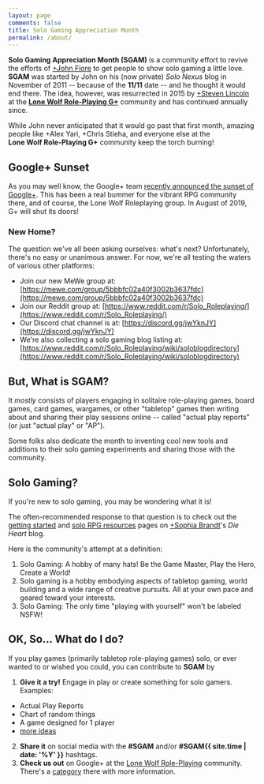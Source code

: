 ```yaml
---
layout: page
comments: false
title: Solo Gaming Appreciation Month
permalink: /about/
---
```


**Solo Gaming Appreciation Month (SGAM)** is a community effort to revive the 
efforts of [+John Fiore](https://plus.google.com/+JohnFiore) to get people to 
show solo gaming a little love. **SGAM** was started by John on his (now 
private) _Solo Nexus_ blog in November of 2011 -- because of the **11/11** 
date -- and he thought it would end there. The idea, however, was resurrected 
in 2015 by [+Steven Lincoln](https://plus.google.com/+StevenLincolnTCS/posts/ZvZ9UinnESK) 
at the [**Lone Wolf Role-Playing G+**](https://plus.google.com/communities/116965157741523529510) 
community and has continued annually since.

<div class="g-community" data-layout="portrait" data-width="300" data-href="https://plus.google.com/communities/116965157741523529510"></div>

While John never anticipated that it would go past that first month, amazing 
people like +Alex Yari, +Chris Stieha, and everyone else at the  
**Lone Wolf Role-Playing G+** community keep the torch burning!

## Google+ Sunset

As you may well know, the Google+ team [recently announced the sunset of Google+](https://plus.google.com/+googleplus/posts/gxoJEZfRjPd).
This has been a real bummer for the vibrant RPG community there, and of course, the Lone Wolf Roleplaying group. In August of 
2019, G+ will shut its doors!

### New Home?

The question we've all been asking ourselves: what's next? Unfortunately, there's no easy or unanimous answer. For now, 
we're all testing the waters of various other platforms:

* Join our new MeWe group at: [https://mewe.com/group/5bbbfc02a40f3002b3637fdc](https://mewe.com/group/5bbbfc02a40f3002b3637fdc)
* Join our Reddit group at: [https://www.reddit.com/r/Solo_Roleplaying/](https://www.reddit.com/r/Solo_Roleplaying/)
* Our Discord chat channel is at: [https://discord.gg/jwYknJY](https://discord.gg/jwYknJY)
* We're also collecting a solo gaming blog listing at: [https://www.reddit.com/r/Solo_Roleplaying/wiki/soloblogdirectory](https://www.reddit.com/r/Solo_Roleplaying/wiki/soloblogdirectory)


## But, What is **SGAM**?

It _mostly_ consists of players engaging in solitaire role-playing games, board 
games, card games, wargames, or other "tabletop" games then writing about and 
sharing their play sessions online -- called "actual play reports" (or just 
"actual play" or "AP"). 

Some folks also dedicate the month to inventing cool new tools and additions to 
their solo gaming experiments and sharing those with the community.

## Solo Gaming?

If you're new to solo gaming, you may be wondering what it is! 

The often-recommended response to that question is to check out the [getting 
started](https://dieheart.net/getting-started-solo/) and 
[solo RPG resources](https://dieheart.net/solo-rpg-resources/) pages on 
[+Sophia Brandt]()'s _Die Heart_ blog.

Here is the community's attempt at a definition:

1. Solo Gaming: A hobby of many hats! Be the Game Master, Play the Hero, Create 
a World!
2. Solo gaming is a hobby embodying aspects of tabletop gaming, world building 
and a wide range of creative pursuits. All at your own pace and geared toward 
your interests.
3. Solo Gaming: The only time "playing with yourself" won't be labeled NSFW!

## OK, So... What do I do?

If you play games (primarily tabletop role-playing games) solo, or ever wanted 
to or wished you could, you can contribute to **SGAM** by 

1. **Give it a try!** Engage in play or create something for solo gamers. 
Examples:
  * Actual Play Reports
  * Chart of random things
  * A game designed for 1 player
  * [more ideas](http://link_to_ideas)
2. **Share it** on social media with the **#SGAM** and/or **#SGAM{{ site.time | date: '%Y' }}** hashtags. 
3. **Check us out** on Google+ at the [Lone Wolf Role-Playing]() community. There's 
a [category](https://plus.google.com/communities/116965157741523529510/stream/585437a3-a1dc-49d2-a1f2-a1560d540ee3)
there with more information.


